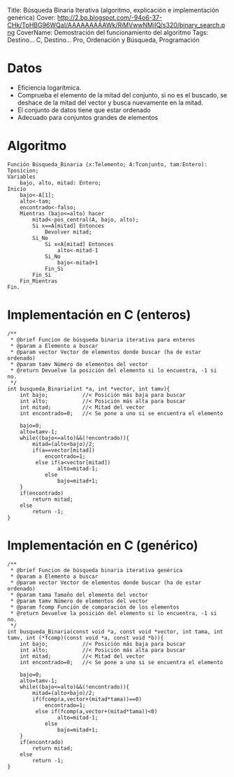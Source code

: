 Title: Búsqueda Binaria Iterativa (algoritmo, explicación e implementación genérica)
Cover: http://2.bp.blogspot.com/-94o6-37-CHk/TpHBG96WQaI/AAAAAAAAAWk/RiMVwwNMiIQ/s320/binary_search.png
CoverName: Demostración del funcionamiento del algoritmo
Tags: Destino... C, Destino... Pro, Ordenación y Búsqueda, Programación

# Datos

 - Eficiencia logarítmica.
 - Comprueba el elemento de la mitad del conjunto, si no es el buscado, se deshace de la mitad del vector y busca nuevamente en la mitad.
 - El conjunto de datos tiene que estar ordenado
 - Adecuado para conjuntos grandes de elementos

# Algoritmo

    Función Búsqueda_Binaria (x:Telemento; A:Tconjunto, tam:Entero): Tposicion;
    Variables
        bajo, alto, mitad: Entero;
    Inicio
        bajo<-A[1];
        alto<-tam;
        encontrado<-falso;
        Mientras (bajo<=alto) hacer
            mitad<-pos_central(A, bajo, alto);
            Si x==A[mitad] Entonces
                Devolver mitad;
            Si_No
                Si x<A[mitad] Entonces
                    alto<-mitad-1
                Si_No
                    bajo<-mitad+1
                Fin_Si
            Fin_Si
        Fin_Mientras
    Fin.


# Implementación en C (enteros)
 
    /**
     * @brief Funcion de búsqueda binaria iterativa para enteros
     * @param a Elemento a buscar
     * @param vector Vector de elementos donde buscar (ha de estar ordenado)
     * @param tamv Número de elementos del vector
     * @return Devuelve la posición del elemento si lo encuentra, -1 si no.
     */
    int busqueda_Binaria(int *a, int *vector, int tamv){
        int bajo;           //< Posición más baja para buscar
        int alto;           //< Posición más alta para buscar
        int mitad;          //< Mitad del vector
        int encontrado=0;   //< Se pone a uno si se encuentra el elemento

        bajo=0;
        alto=tamv-1;
        while((bajo<=alto)&&(!encontrado)){
            mitad=(alto+bajo)/2;
            if(a==vector[mitad])
                encontrado=1;
             else if(a<vector[mitad])
                    alto=mitad-1;
                else
                    bajo=mitad+1;
        }
        if(encontrado)
            return mitad;
        else
            return -1;
    }

# Implementación en C (genérico)

    /**
     * @brief Funcion de búsqueda binaria iterativa genérica
     * @param a Elemento a buscar
     * @param vector Vector de elementos donde buscar (ha de estar ordenado)
     * @param tama Tamaño del elemento del vector
     * @param tamv Número de elementos del vector
     * @param fcomp Función de comparación de los elementos
     * @return Devuelve la posición del elemento si lo encuentra, -1 si no.
     */
    int busqueda_Binaria(const void *a, const void *vector, int tama, int tamv, int (*fcomp)(const void *a, const void *b)){
        int bajo;           //< Posición más baja para buscar
        int alto;           //< Posición más alta para buscar
        int mitad;          //< Mitad del vector
        int encontrado=0;   //< Se pone a uno si se encuentra el elemento

        bajo=0;
        alto=tamv-1;
        while((bajo<=alto)&&(!encontrado)){
            mitad=(alto+bajo)/2;
            if(fcomp(a,vector+(mitad*tama))==0)
                encontrado=1;
             else if(fcomp(a,vector+(mitad*tama))<0)
                    alto=mitad-1;
                else
                    bajo=mitad+1;
        }
        if(encontrado)
            return mitad;
        else
            return -1;
    }
